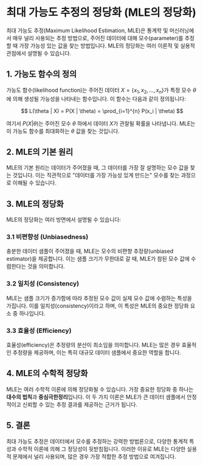 # 최대 가능도 추정의 정당화 (MLE의 정당화)

최대 가능도 추정(Maximum Likelihood Estimation, MLE)은 통계학 및 머신러닝에서 매우 널리 사용되는 추정 방법으로, 주어진 데이터에 대해 모수(parameter)를 추정할 때 가장 가능성 있는 값을 찾는 방법입니다. MLE의 정당화는 여러 이론적 및 실용적 관점에서 설명될 수 있습니다.

## 1. 가능도 함수의 정의

가능도 함수(likelihood function)는 주어진 데이터 $X = \{x_1, x_2, \dots, x_n\}$가 특정 모수 $\theta$에 의해 생성될 가능성을 나타내는 함수입니다. 이 함수는 다음과 같이 정의됩니다:

$$
L(\theta | X) = P(X | \theta) = \prod_{i=1}^{n} P(x_i | \theta)
$$

여기서 $P(X | \theta)$는 주어진 모수 $\theta$ 하에서 데이터 $X$가 관찰될 확률을 나타냅니다. MLE는 이 가능도 함수를 최대화하는 $\theta$ 값을 찾는 것입니다.

## 2. MLE의 기본 원리

MLE의 기본 원리는 데이터가 주어졌을 때, 그 데이터를 가장 잘 설명하는 모수 값을 찾는 것입니다. 이는 직관적으로 "데이터를 가장 가능성 있게 만드는" 모수를 찾는 과정으로 이해될 수 있습니다.

## 3. MLE의 정당화

MLE의 정당화는 여러 방면에서 설명될 수 있습니다:

### 3.1 비편향성 (Unbiasedness)

충분한 데이터 샘플이 주어졌을 때, MLE는 모수의 비편향 추정량(unbiased estimator)을 제공합니다. 이는 샘플 크기가 무한대로 갈 때, MLE가 참된 모수 값에 수렴한다는 것을 의미합니다.

### 3.2 일치성 (Consistency)

MLE는 샘플 크기가 증가함에 따라 추정된 모수 값이 실제 모수 값에 수렴하는 특성을 가집니다. 이를 일치성(consistency)이라고 하며, 이 특성은 MLE의 중요한 정당화 요소 중 하나입니다.

### 3.3 효율성 (Efficiency)

효율성(efficiency)은 추정량의 분산이 최소임을 의미합니다. MLE는 많은 경우 효율적인 추정량을 제공하며, 이는 특히 대규모 데이터 샘플에서 중요한 역할을 합니다.

## 4. MLE의 수학적 정당화

MLE는 여러 수학적 이론에 의해 정당화될 수 있습니다. 가장 중요한 정당화 중 하나는 **대수의 법칙**과 **중심극한정리**입니다. 이 두 가지 이론은 MLE가 큰 데이터 샘플에서 안정적이고 신뢰할 수 있는 추정 결과를 제공하는 근거가 됩니다.

## 5. 결론

최대 가능도 추정은 데이터에서 모수를 추정하는 강력한 방법론으로, 다양한 통계적 특성과 수학적 이론에 의해 그 정당성이 뒷받침됩니다. 이러한 이유로 MLE는 다양한 실용적 문제에서 널리 사용되며, 많은 경우 가장 적합한 추정 방법으로 여겨집니다.
